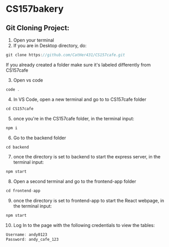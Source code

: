 # CS157bakery

## Git Cloning Project:
1. Open your terminal
2. If you are in Desktop directory, do:

```jsx
git clone https://github.com/CatHer431/CS157cafe.git
```

If you already created a folder make sure it's labeled differently from CS157cafe

3. Open vs code 

```jsx
code .
```

4. In VS Code, open a new terminal and go to to CS157cafe folder

```jsx
cd CS157cafe
```

5. once you're in the CS157cafe folder, in the terminal input:

```jsx
npm i
```

6. Go to the backend folder

```jsx
cd backend
```

7. once the directory is set to backend to start the express server, in the terminal input:

```jsx
npm start
```

8. Open a second terminal and go to the frontend-app folder

```jsx
cd frontend-app
```

9. once the directory is set to frontend-app to start the React webpage, in the terminal input:

```jsx
npm start
```

10. Log In to the page with the following credentials to view the tables:

```jsx
Username: andy0123
Password: andy_cafe_123
```

